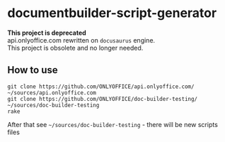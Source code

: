 # documentbuilder-script-generator

**This project is deprecated**\
api.onlyoffice.com rewritten on `docusaurus` engine.\
This project is obsolete and no longer needed.

## How to use

```shell
git clone https://github.com/ONLYOFFICE/api.onlyoffice.com/ ~/sources/api.onlyoffice.com
git clone https://github.com/ONLYOFFICE/doc-builder-testing/ ~/sources/doc-builder-testing
rake
```

After that see `~/sources/doc-builder-testing` - there will be new scripts files
